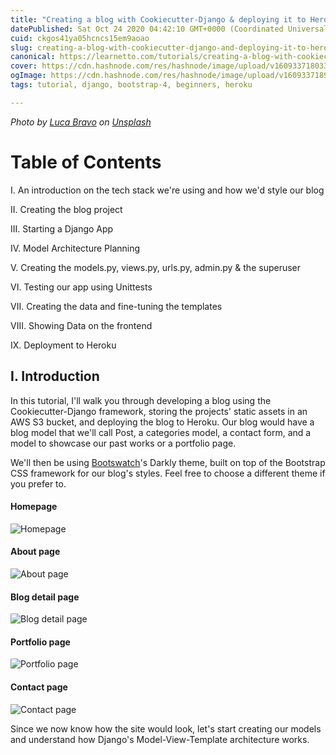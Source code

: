 ```yaml
---
title: "Creating a blog with Cookiecutter-Django & deploying it to Heroku: Introduction"
datePublished: Sat Oct 24 2020 04:42:10 GMT+0000 (Coordinated Universal Time)
cuid: ckgos41ya05hcncs15em9aoao
slug: creating-a-blog-with-cookiecutter-django-and-deploying-it-to-heroku-introduction-1
canonical: https://learnetto.com/tutorials/creating-a-blog-with-cookiecutter-django-deploying-it-to-heroku
cover: https://cdn.hashnode.com/res/hashnode/image/upload/v1609337180330/wyO2ZeIqr.jpeg
ogImage: https://cdn.hashnode.com/res/hashnode/image/upload/v1609337189111/y-XkEw1l0.jpeg
tags: tutorial, django, bootstrap-4, beginners, heroku

---
```


*<span>Photo by <a href="https://unsplash.com/@lucabravo?utm_source=unsplash&amp;utm_medium=referral&amp;utm_content=creditCopyText">Luca Bravo</a> on <a href="https://unsplash.com/s/photos/coding-tutorial?utm_source=unsplash&amp;utm_medium=referral&amp;utm_content=creditCopyText">Unsplash</a></span>*

# Table of Contents

I. An introduction on the tech stack we're using and how we'd style our blog

II. Creating the blog project

III. Starting a Django App

IV. Model Architecture Planning

V. Creating the models.py, views.py, urls.py, admin.py & the superuser

VI. Testing our app using Unittests

VII. Creating the data and fine-tuning the templates

VIII. Showing Data on the frontend

IX. Deployment to Heroku

## I. Introduction

In this tutorial, I'll walk you through developing a blog using the Cookiecutter-Django framework, storing the projects' static assets in an AWS S3 bucket, and deploying the blog to Heroku. Our blog would have a blog model that we'll call Post, a categories model, a contact form, and a model to showcase our past works or a portfolio page.

We'll then be using [Bootswatch](https://bootswatch.com/darkly/)'s Darkly theme, built on top of the Bootstrap CSS framework for our blog's styles. Feel free to choose a different theme if you prefer to.

#### Homepage

![Homepage](https://cdn.hashnode.com/res/hashnode/image/upload/v1603610195658/D7oEgQ5eB.png)

#### About page

![About page](https://cdn.hashnode.com/res/hashnode/image/upload/v1603610197614/ec81Q35Vk.png)

#### Blog detail page

![Blog detail page](https://cdn.hashnode.com/res/hashnode/image/upload/v1603610199603/zzkYz98ME.png)

#### Portfolio page

![Portfolio page](https://cdn.hashnode.com/res/hashnode/image/upload/v1603610202321/6gkIZvDsL.png)

#### Contact page

![Contact page](https://cdn.hashnode.com/res/hashnode/image/upload/v1603610204190/9E8Zlghp0.png)


Since we now know how the site would look, let's start creating our models and understand how Django's Model-View-Template architecture works.